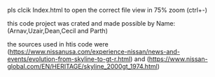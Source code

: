 pls clcik Index.html to open the correct file 
view in 75% zoom (ctrl+-)

this code project was crated and made possible by Name:(Arnav,Uzair,Dean,Cecil and Parth)

the sources used in htis code were (https://www.nissanusa.com/experience-nissan/news-and-events/evolution-from-skyline-to-gt-r.html) and (https://www.nissan-global.com/EN/HERITAGE/skyline_2000gt_1974.html)
